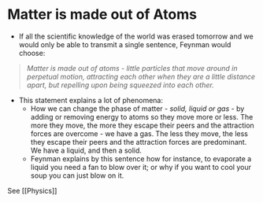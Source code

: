 # Matter is made out of Atoms

- If all the scientific knowledge of the world was erased tomorrow and we would only be able to transmit a single sentence, Feynman would choose:
 >  *Matter is made out of atoms - little particles that move around in perpetual motion, attracting each other when they are a little distance apart, but repelling upon being squeezed into each other.*
- This statement explains a lot of phenomena:
  - How we can change the phase of matter - *solid, liquid or gas* - by adding or removing energy to atoms  so they move more or less. The more they move, the more they escape their peers and the attraction forces are overcome - we have a gas. The less they move, the less they escape their peers and the attraction forces are predominant. We have a liquid, and then a solid.
  - Feynman explains by this sentence how for instance, to evaporate a liquid you need a fan to blow over it; or why if you want to cool your soup you can just blow on it.


See [[Physics]]